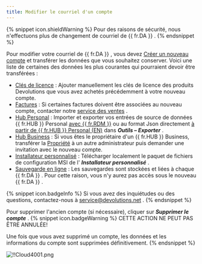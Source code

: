 ```yaml
---
title: Modifier le courriel d'un compte
---
```

{% snippet icon.shieldWarning %} 
Pour des raisons de sécurité, nous n'effectuons plus de changement de courriel de {{ fr.DA }} . 
{% endsnippet %}
 
Pour modifier votre courriel de {{ fr.DA }} , vous devez [Créer un nouveau compte](/fr/cloud/devolutions-account/create-devolutions-account/) et transférer les données que vous souhaitez conserver. Voici une liste de certaines des données les plus courantes qui pourraient devoir être transférées :  

* [Clés de licence](/fr/cloud/portal/serials/) : Ajouter manuellement les clés de licence des produits Devolutions que vous avez achetés précédemment à votre nouveau compte.  
* [Factures](/fr/cloud/portal/invoices/) : Si certaines factures doivent être associées au nouveau compte, contacter notre [service des ventes](mailto:sales@devolutions.net) .  
* [Hub Personal](/fr/cloud/hub-personal/) : Importer et exporter vos entrées de source de données {{ fr.HUB }} Personal [avec {{ fr.RDM }}](/fr/kb/remote-desktop-manager/how-to-articles/export-import-entries/) ou au format Json directement [à partir de {{ fr.HUB }} Personal (EN)](/kb/password-hub/how-to-articles/import-export-data-hub-personal/) dans ***Outils – Exporter*** .  
* [Hub Business](/fr/cloud/hub-business/) : Si vous êtes le propriétaire d'un {{ fr.HUB }} Business, transférer la [Propriété](/fr/hub/web-interface/hub-overview/administration/management/users/hub-ownership/) à un autre administrateur puis demander une invitation avec le nouveau compte. 
* [Installateur personnalisé](/fr/cloud/rdm-online-services/custom-installer/) : Télécharger localement le paquet de fichiers de configuration MSI de l' ***Installateur personnalisé*** . 
* [Sauvegarde en ligne](/fr/cloud/rdm-online-services/online-backup/) : Les sauvegardes sont stockées et liées à chaque {{ fr.DA }} . Pour cette raison, vous n'y aurez pas accès sous le nouveau {{ fr.DA }} .  

{% snippet icon.badgeInfo %} 
Si vous avez des inquiétudes ou des questions, contactez-nous à [service@devolutions.net](mailto:service@devolutions.net) . 
{% endsnippet %}
 
Pour supprimer l'ancien compte (si nécessaire), cliquer sur ***Supprimer le compte*** . 
{% snippet icon.badgeWarning %} 
CETTE ACTION NE PEUT PAS ÊTRE ANNULÉE!  

Une fois que vous avez supprimé un compte, les données et les informations du compte sont supprimées définitivement. 
{% endsnippet %}
 
![!!Cloud4001.png](https://webdevolutions.azureedge.net/docs/fr/cloud/Cloud4001.png) 

